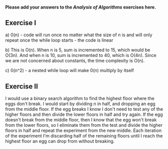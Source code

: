 #### Please add your answers to the ***Analysis of  Algorithms*** exercises here.

## Exercise I

a) 0(n) - code will run once no matter what the size of n is and will only repeat once the while loop starts - the code is linear


b) This is O(n). When n is 5, sum is incremented to 15, which would be O(3n). And when n is 10, sum is incremented to 40, which is O(4n). Since we are not concerned about constants, the time complexity is O(n).


c) 0(n^2) - a nested while loop will make 0(n) multiply by itself

## Exercise II

I would use a binary search algorithm to find the highest floor where the eggs don't break. I would start by dividing n in half, and dropping an egg from the middle floor. If the egg breaks I know I don't need to test any of the higher floors and then divide the lower floors in half and try again. If the egg doesn't break from the middle floor, then I know that the egg won't break from the lower floors, so I eliminate them from the test and divide the higher floors in half and repeat the experiment from the new middle. Each iteration of the experiment I'm discarding half of the remaining floors until I reach the highest floor an egg can drop from without breaking.

